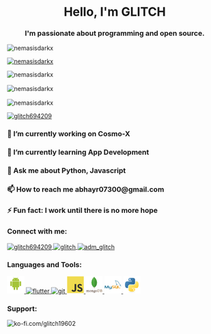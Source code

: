<div align="center">
  <h1>Hello, I'm GLITCH</h1>
  <h3>I'm passionate about programming and open source.</h3>
</div>

<p align="left">
  <img src="https://profile-48ks.onrender.com/image?" alt="nemasisdarkx" />
</p>

<p align="left">
  <a href="https://github.com/ryo-ma/github-profile-trophy">
    <img src="https://github-profile-trophy.vercel.app/?username=nemasisdarkx" alt="nemasisdarkx" />
  </a>
</p>
<p>
  <img src="https://github-readme-stats.vercel.app/api/top-langs?username=nemasisdarkx&show_icons=true&locale=en&layout=compact" alt="nemasisdarkx" />
</p>

<p>
  <img align="center" src="https://github-readme-stats.vercel.app/api?username=nemasisdarkx&show_icons=true&locale=en" alt="nemasisdarkx" />
</p>

<p>
  <img align="center" src="https://github-readme-streak-stats.herokuapp.com/?user=nemasisdarkx&" alt="nemasisdarkx" />
</p>

<p align="left">
  <a href="https://twitter.com/glitch694209" target="blank">
    <img src="https://img.shields.io/twitter/follow/glitch694209?logo=twitter&style=for-the-badge" alt="glitch694209" />
  </a>
</p>

<div align="left">
  <h3>🔭 I’m currently working on <strong>Cosmo-X</strong></h3>
  <h3>🌱 I’m currently learning <strong>App Development</strong></h3>
  <h3>💬 Ask me about <strong>Python, Javascript</strong></h3>
  <h3>📫 How to reach me <strong>abhayr07300@gmail.com</strong></h3>
  <h3>⚡ Fun fact: <strong>I work until there is no more hope</strong></h3>
</div>

<h3 align="left">Connect with me:</h3>
<p align="left">
  <a href="https://twitter.com/glitch694209" target="blank">
    <img align="center" src="https://raw.githubusercontent.com/rahuldkjain/github-profile-readme-generator/master/src/images/icons/Social/twitter.svg" alt="glitch694209" height="30" width="40" />
  </a>
  <a href="https://stackoverflow.com/users/glitch" target="blank">
    <img align="center" src="https://raw.githubusercontent.com/rahuldkjain/github-profile-readme-generator/master/src/images/icons/Social/stack-overflow.svg" alt="glitch" height="30" width="40" />
  </a>
  <a href="https://instagram.com/adm_glitch" target="blank">
    <img align="center" src="https://raw.githubusercontent.com/rahuldkjain/github-profile-readme-generator/master/src/images/icons/Social/instagram.svg" alt="adm_glitch" height="30" width="40" />
  </a>
</p>

<h3 align="left">Languages and Tools:</h3>
<p align="left">
  <a href="https://developer.android.com" target="_blank" rel="noreferrer">
    <img src="https://raw.githubusercontent.com/devicons/devicon/master/icons/android/android-original-wordmark.svg" alt="android" width="40" height="40" />
  </a>
  <a href="https://flutter.dev" target="_blank" rel="noreferrer">
    <img src="https://www.vectorlogo.zone/logos/flutterio/flutterio-icon.svg" alt="flutter" width="40" height="40" />
  </a>
  <a href="https://git-scm.com/" target="_blank" rel="noreferrer">
    <img src="https://www.vectorlogo.zone/logos/git-scm/git-scm-icon.svg" alt="git" width="40" height="40" />
  </a>
  <a href="https://developer.mozilla.org/en-US/docs/Web/JavaScript" target="_blank" rel="noreferrer">
    <img src="https://raw.githubusercontent.com/devicons/devicon/master/icons/javascript/javascript-original.svg" alt="javascript" width="40" height="40" />
  </a>
  <a href="https://www.mongodb.com/" target="_blank" rel="noreferrer">
    <img src="https://raw.githubusercontent.com/devicons/devicon/master/icons/mongodb/mongodb-original-wordmark.svg" alt="mongodb" width="40" height="40" />
  </a>
  <a href="https://www.mysql.com/" target="_blank" rel="noreferrer">
    <img src="https://raw.githubusercontent.com/devicons/devicon/master/icons/mysql/mysql-original-wordmark.svg" alt="mysql" width="40" height="40" />
  </a>
  <a href="https://www.python.org" target="_blank" rel="noreferrer">
    <img src="https://raw.githubusercontent.com/devicons/devicon/master/icons/python/python-original.svg" alt="python" width="40" height="40" />
  </a>
</p>

<h3 align="left">Support:</h3>
<p>
  <a href="https://ko-fi.com/https://ko-fi.com/E1E2Q0XKQ">
    <img align="left" src="https://cdn.ko-fi.com/cdn/kofi3.png?v=3" height="50" width="210" alt="ko-fi.com/glitch19602" />
  </a>
</p>


